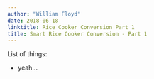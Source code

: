 ```yaml
---
author: "William Floyd"
date: 2018-06-18
linktitle: Rice Cooker Conversion Part 1
title: Smart Rice Cooker Conversion - Part 1
---
```


List of things:
* yeah...
